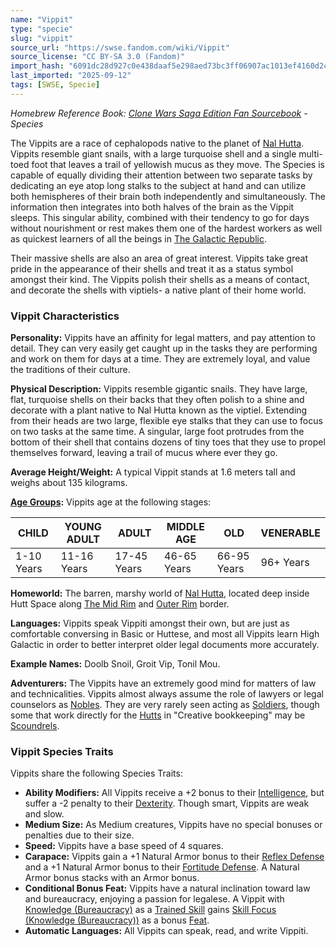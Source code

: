 ```yaml
---
name: "Vippit"
type: "specie"
slug: "vippit"
source_url: "https://swse.fandom.com/wiki/Vippit"
source_license: "CC BY-SA 3.0 (Fandom)"
import_hash: "6091dc28d927c0e438daaf5e298aed73bc3ff06907ac1013ef4160d2cd5115e2"
last_imported: "2025-09-12"
tags: [SWSE, Specie]
---
```

*Homebrew Reference Book: [Clone Wars Saga Edition Fan Sourcebook](https://swse.fandom.com/wiki/Clone_Wars_Saga_Edition_Fan_Sourcebook) - Species*

The Vippits are a race of cephalopods native to the planet of [Nal Hutta](https://swse.fandom.com/wiki/Nal_Hutta). Vippits resemble giant snails, with a large turquoise shell and a single multi-toed foot that leaves a trail of yellowish mucus as they move. The Species is capable of equally dividing their attention between two separate tasks by dedicating an eye atop long stalks to the subject at hand and can utilize both hemispheres of their brain both independently and simultaneously. The information then integrates into both halves of the brain as the Vippit sleeps. This singular ability, combined with their tendency to go for days without nourishment or rest makes them one of the hardest workers as well as quickest learners of all the beings in [The Galactic Republic](https://swse.fandom.com/wiki/The_Galactic_Republic). 

Their massive shells are also an area of great interest. Vippits take great pride in the appearance of their shells and treat it as a status symbol amongst their kind. The Vippits polish their shells as a means of contact, and decorate the shells with viptiels- a native plant of their home world. 

### Vippit Characteristics
**Personality:** Vippits have an affinity for legal matters, and pay attention to detail. They can very easily get caught up in the tasks they are performing and work on them for days at a time. They are extremely loyal, and value the traditions of their culture. 

**Physical Description:** Vippits resemble gigantic snails. They have large, flat, turquoise shells on their backs that they often polish to a shine and decorate with a plant native to Nal Hutta known as the viptiel. Extending from their heads are two large, flexible eye stalks that they can use to focus on two tasks at the same time. A singular, large foot protrudes from the bottom of their shell that contains dozens of tiny toes that they use to propel themselves forward, leaving a trail of mucus where ever they go. 

**Average Height/Weight:** A typical Vippit stands at 1.6 meters tall and weighs about 135 kilograms. 

**[Age Groups](https://swse.fandom.com/wiki/Age_Groups):** Vippits age at the following stages:

| CHILD | YOUNG ADULT | ADULT | MIDDLE AGE | OLD | VENERABLE |
| --- | --- | --- | --- | --- | --- |
| 1-10 Years | 11-16 Years | 17-45 Years | 46-65 Years | 66-95 Years | 96+ Years |

**Homeworld:** The barren, marshy world of [Nal Hutta](https://swse.fandom.com/wiki/Nal_Hutta), located deep inside Hutt Space along [The Mid Rim](https://swse.fandom.com/wiki/The_Mid_Rim) and [Outer Rim](https://swse.fandom.com/wiki/Outer_Rim) border.

**Languages:** Vippits speak Vippiti amongst their own, but are just as comfortable conversing in Basic or Huttese, and most all Vippits learn High Galactic in order to better interpret older legal documents more accurately.

**Example Names:** Doolb Snoil, Groit Vip, Tonil Mou.

**Adventurers:** The Vippits have an extremely good mind for matters of law and technicalities. Vippits almost always assume the role of lawyers or legal counselors as [Nobles](https://swse.fandom.com/wiki/Nobles). They are very rarely seen acting as [Soldiers](https://swse.fandom.com/wiki/Soldiers), though some that work directly for the [Hutts](https://swse.fandom.com/wiki/Hutts) in "Creative bookkeeping" may be [Scoundrels](https://swse.fandom.com/wiki/Scoundrels).

### Vippit Species Traits
Vippits share the following Species Traits:
- **Ability Modifiers:** All Vippits receive a +2 bonus to their [Intelligence](https://swse.fandom.com/wiki/Intelligence), but suffer a -2 penalty to their [Dexterity](https://swse.fandom.com/wiki/Dexterity). Though smart, Vippits are weak and slow.
- **Medium Size:** As Medium creatures, Vippits have no special bonuses or penalties due to their size.
- **Speed:** Vippits have a base speed of 4 squares.
- **Carapace:** Vippits gain a +1 Natural Armor bonus to their [Reflex Defense](https://swse.fandom.com/wiki/Reflex_Defense) and a +1 Natural Armor bonus to their [Fortitude Defense](https://swse.fandom.com/wiki/Fortitude_Defense). A Natural Armor bonus stacks with an Armor bonus.
- **Conditional Bonus Feat:** Vippits have a natural inclination toward law and bureaucracy, enjoying a passion for legalese. A Vippit with [Knowledge (Bureaucracy)](https://swse.fandom.com/wiki/Knowledge_(Bureaucracy)) as a [Trained Skill](https://swse.fandom.com/wiki/Trained_Skill) gains [Skill Focus (Knowledge (Bureaucracy))](https://swse.fandom.com/wiki/Skill_Focus_(Knowledge_(Bureaucracy))) as a bonus [Feat](https://swse.fandom.com/wiki/Feat).
- **Automatic Languages:** All Vippits can speak, read, and write Vippiti.
